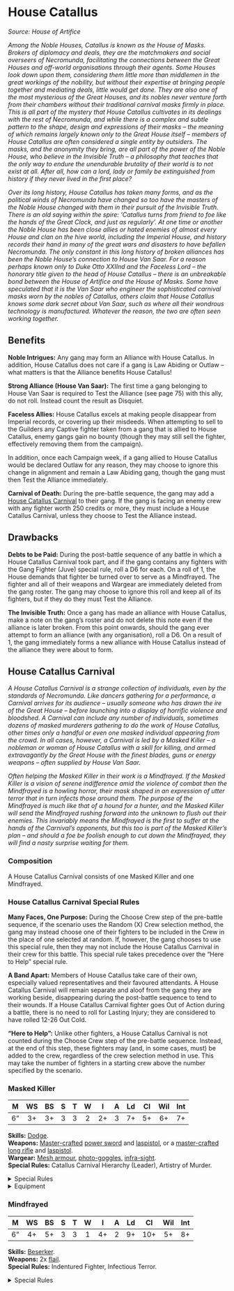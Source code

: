 # House Catallus

_Source: House of Artifice_

_Among the Noble Houses, Catallus is known as the House of Masks. Brokers of diplomacy and deals, they are the matchmakers and social overseers of Necromunda, facilitating the connections between the Great Houses and off-world organisations through their agents. Some Houses look down upon them, considering them little more than middlemen in the great workings of the nobility, but without their expertise at bringing people together and mediating deals, little would get done. They are also one of the most mysterious of the Great Houses, and its nobles never venture forth from their chambers without their traditional carnival masks firmly in place. This is all part of the mystery that House Catallus cultivates in its dealings with the rest of Necromunda, and while there is a complex and subtle pattern to the shape, design and expressions of their masks – the meaning of which remains largely known only to the Great House itself – members of House Catallus are often considered a single entity by outsiders. The masks, and the anonymity they bring, are all part of the power of the Noble House, who believe in the Invisible Truth – a philosophy that teaches that the only way to endure the unendurable brutality of their world is to not exist at all. After all, how can a lord, lady or family be extinguished from history if they never lived in the first place?_

_Over its long history, House Catallus has taken many forms, and as the political winds of Necromunda have changed so too have the masters of the Noble House changed with them in their pursuit of the Invisible Truth. There is an old saying within the spire: ‘Catallus turns from friend to foe like the hands of the Great Clock, and just as regularly’. At one time or another the Noble House has been close allies or hated enemies of almost every House and clan on the hive world, including the Imperial House, and history records their hand in many of the great wars and disasters to have befallen Necromunda. The only constant in this long history of broken alliances has been the Noble House’s connection to House Van Saar. For a reason perhaps known only to Duke Otto XXIInd and the Faceless Lord – the honorary title given to the head of House Catallus – there is an unbreakable bond between the House of Artifice and the House of Masks. Some have speculated that it is the Van Saar who engineer the sophisticated carnival masks worn by the nobles of Catallus, others claim that House Catallus knows some dark secret about Van Saar, such as where all their wondrous technology is manufactured. Whatever the reason, the two are often seen working together._

## Benefits

**Noble Intrigues:** Any gang may form an Alliance with
House Catallus. In addition, House Catallus does not
care if a gang is Law Abiding or Outlaw – what matters
is that the Alliance benefits House Catallus!

**Strong Alliance (House Van Saar):** The first time a
gang belonging to House Van Saar is required to Test
the Alliance (see page 75) with this ally, do not roll.
Instead count the result as Disquiet.

**Faceless Allies:** House Catallus excels at making
people disappear from Imperial records, or covering up
their misdeeds. When attempting to sell to the Guilders
any Captive fighter taken from a gang that is allied to
House Catallus, enemy gangs gain no bounty (though
they may still sell the fighter, effectively removing them
from the campaign).

In addition, once each Campaign week, if a gang
allied to House Catallus would be declared Outlaw for
any reason, they may choose to ignore this change in
alignment and remain a Law Abiding gang, though the
gang must then Test the Alliance immediately.

**Carnival of Death:** During the pre-battle sequence, the gang may add a [House Catallus Carnival](#house-catallus-carnival) to their gang. If the gang is facing an enemy crew with any fighter worth 250 credits or more, they must include a House Catallus Carnival, unless they choose to Test the Alliance instead.

## Drawbacks

**Debts to be Paid:** During the post-battle sequence of
any battle in which a House Catallus Carnival took part,
and if the gang contains any fighters with the Gang
Fighter (Juve) special rule, roll a D6 for each. On a roll
of 1, the House demands that fighter be turned over
to serve as a Mindfrayed. The fighter and all of their
weapons and Wargear are immediately deleted from
the gang roster. The gang may choose to ignore this roll
and keep all of its fighters, but if they do they must Test
the Alliance.

**The Invisible Truth:** Once a gang has made an alliance
with House Catallus, make a note on the gang’s roster
and do not delete this note even if the alliance is later
broken. From this point onwards, should the gang ever
attempt to form an alliance (with any organisation),
roll a D6. On a result of 1, the gang immediately forms
a new alliance with House Catallus instead of the
alliance they were about to form.

## House Catallus Carnival

_A House Catallus Carnival is a strange collection of individuals, even by the standards of Necromunda. Like dancers gathering for a performance, a Carnival arrives for its audience – usually someone who has drawn the ire of the Great House – before launching into a display of horrific violence and bloodshed. A Carnival can include any number of individuals, sometimes dozens of masked murderers gathering to do the work of House Catallus, other times only a handful or even one masked individual appearing from the crowd. In all cases, however, a Carnival is led by a Masked Killer – a nobleman or woman of House Catallus with a skill for killing, and armed extravagantly by the Great House with the finest blades, guns or energy weapons – often supplied by House Van Saar._

_Often helping the Masked Killer in their work is a Mindfrayed. If the Masked Killer is a vision of serene indifference amid the violence of combat then the Mindfrayed is a howling horror, their mask shaped in an expression of utter terror that in turn infects those around them. The purpose of the Mindfrayed is much like that of a hound for a hunter, and the Masked Killer will send the Mindfrayed rushing forward into the unknown to flush out their enemies. This invariably means the Mindfrayed is the first to suffer at the hands of the Carnival’s opponents, but this too is part of the Masked Killer’s plan – and should a foe be foolish enough to cut down the Mindfrayed, they will find a nasty surprise waiting for them._

### Composition

A House Catallus Carnival consists of one Masked Killer and one Mindfrayed.

### House Catallus Carnival Special Rules

**Many Faces, One Purpose:** During the Choose Crew step of the pre-battle sequence, if the scenario uses the
Random (X) Crew selection method, the gang may instead choose one of their fighters to be included in the Crew
in the place of one selected at random. If, however, the gang chooses to use this special rule, then they may not
include the House Catallus Carnival in their crew for this battle. This special rule takes precedence over the “Here
to Help” special rule.

**A Band Apart:** Members of House Catallus take care of their own, especially valued representatives and their
favoured attendants. A House Catallus Carnival will remain separate and aloof from the gang they are working
beside, disappearing during the post-battle sequence to tend to their wounds. If a House Catallus Carnival fighter
goes Out of Action during a battle, there is no need to roll for Lasting Injury; they are considered to have rolled
12-26 Out Cold.

**“Here to Help”:** Unlike other fighters, a House Catallus Carnival is not counted during the Choose Crew step of the
pre-battle sequence. Instead, at the end of this step, these fighters may (and, in some cases, must) be added to
the crew, regardless of the crew selection method in use. This may take the number of fighters in a starting crew
above the number specified by the scenario.

<FighterCard cost="245">

### Masked Killer

|  M  | WS  | BS  |  S  |  T  |  W  |  I  |  A  | Ld  | Cl  | Wil | Int |
| :-: | :-: | :-: | :-: | :-: | :-: | :-: | :-: | :-: | :-: | :-: | :-: |
| 6”  | 3+  | 3+  |  3  |  3  |  2  | 2+  |  3  | 7+  | 5+  | 6+  | 7+  |

**Skills:** [Dodge](/docs/gang-fighters-and-their-weaponry/skills/#3-dodge).  
**Weapons:** [Master-crafted](/docs/gang-fighters-and-their-weaponry/weapon-traits#master-crafted) [power sword](/docs/armoury/close-combat#power-sword) and [laspistol](/docs/armoury/pistols#laspistol), or a [master-crafted](/docs/gang-fighters-and-their-weaponry/weapon-traits#master-crafted) [long rifle](/docs/armoury/special-weapons#long-rifle) and [laspistol](/docs/armoury/pistols#laspistol).  
**Wargear:** [Mesh armour](/docs/armoury/armour#mesh-armour), [photo-goggles](/docs/armoury/personal-equipment#photo-goggles), [infra-sight](/docs/armoury/weapon-accessories#infra-sight-pistols-basic-special-and-heavy-weapons).  
**Special Rules:** Catallus Carnival Hierarchy (Leader), Artistry of Murder.

<details>
<summary>Special Rules</summary>

**Catallus Carnival Hierarchy (Leader):** During a battle, should this fighter pass a
Bottle test, friendly Catallus Carnival fighters without this special rule that have
not already taken a Bottle test this round and that are within 12" of this fighter will
automatically pass their Bottle test for that round.

**Artistry of Murder:** A Masked Killer is a master of violence, able to land killing
blows upon foes as easily as other people might brush insects from their clothes.
All weapons wielded by a Masked Killer count as having the Shock trait. In addition,
when rolling the Injury dice to determine the effects of their attacks, a Masked Killer
may re-roll any results of a Flesh Wound.

</details>

<details>
<summary>Equipment</summary>

The Masked Killer is armed with a master-crafted power sword and laspistol, or a
master-crafted long rifle and laspistol. The Masked Killer counts as being equipped
with an infra-sight and photo-goggles, and wears mesh armour.

</details>

</FighterCard>

<FighterCard>

### Mindfrayed

|  M  | WS  | BS  |  S  |  T  |  W  |  I  |  A  | Ld  | Cl  | Wil | Int |
| :-: | :-: | :-: | :-: | :-: | :-: | :-: | :-: | :-: | :-: | :-: | :-: |
| 6”  | 4+  | 5+  |  3  |  3  |  1  | 4+  |  2  | 9+  | 10+ | 5+  | 8+  |

**Skills:** [Beserker](/docs/gang-fighters-and-their-weaponry/skills/#1-berserker).  
**Weapons:** 2x [flail](/docs/armoury/close-combat#flail).  
**Special Rules:** Indentured Fighter, Infectious Terror.

<details>
<summary>Special Rules</summary>

**Indentured Fighter:** If the Masked Killer is removed from play for any reason, the
Mindfrayed, without guidance, will automatically behave as if the crew they are
part of has failed a Bottle test, regardless of how many fighters in total have been
removed from play.

**Infectious Terror:** When a Mindfrayed becomes Pinned, all fighters within 6" that
are Standing and Active (friend or foe) with the exception only of a Masked Killer
(friend or foe) must immediately make a Cool check. If this check is passed, nothing
happens. If, however, this check is failed, the fighter immediately becomes Pinned.
In addition, should a Mindfrayed ever fail a Nerve test, all fighters (friend or foe)
within 6" of the Mindfrayed must also take a Nerve test or become Broken. While
a Mindfrayed is Broken, fighters within 6" of it may not themselves recover from
being Broken.

</details>

</FighterCard>
